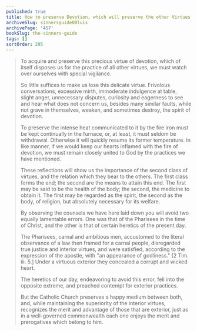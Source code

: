 ```yaml
---
published: true
title: How to preserve Devotion, which will preserve the other Virtues
archiveSlug: sinnersguide00luis
archivePage: '457'
bookSlug: the-sinners-guide
tags: []
sortOrder: 295
---
```


> To acquire and preserve this precious virtue of devotion, which of itself disposes us for the practice of all other virtues, we must watch over ourselves with special vigilance.
> 
> So little suffices to make us lose this delicate virtue. Frivolous conversations, excessive mirth, immoderate indulgence at table, slight anger, unnecessary disputes, curiosity and eagerness to see and hear what does not concern us, besides many similar faults, while not grave in themselves, weaken, and sometimes destroy, the spirit of devotion.
> 
> To preserve the intense heat communicated to it by the fire iron must be kept continually in the furnace, or, at least, it must seldom be withdrawal. Otherwise it will quickly resume its former temperature. In like manner, if we would keep our hearts inflamed with the fire of devotion, we must remain closely united to God by the practices we have mentioned.
>
> These reflections will show us the importance of the second class of virtues, and the relation which they bear to the others. The first class forms the end; the second are the means to attain this end. The first may be said to be the health of the body; the second, the medicine to obtain it. The first may be regarded as the spirit, the second as the body, of religion, but absolutely necessary for its welfare.
>
> By observing the counsels we have here laid down you will avoid two equally lamentable errors. One was that of the Pharisees in the time of Christ, and the other is that of certain heretics of the present day.
> 
> The Pharisees, carnal and ambitious men, accustomed to the literal observance of a law then framed for a carnal people, disregarded true justice and interior virtues, and were satisfied, according to the expression of the apostle, with "an appearance of godliness." [2 Tim. iii. 5.] Under a virtuous exterior they concealed a corrupt and wicked heart.
> 
> The heretics of our day, endeavoring to avoid this error, fell into the opposite extreme, and preached contempt for exterior practices.
> 
> But the Catholic Church preserves a happy medium between both, and, while maintaining the superiority of the interior virtues, recognizes the merit and advantage of those that are exterior, just as in a well-governed commonwealth each one enjoys the merit and prerogatives which belong to him.

